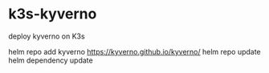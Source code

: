 # k3s-kyverno
deploy kyverno on K3s

helm repo add kyverno https://kyverno.github.io/kyverno/
helm repo update
helm dependency update